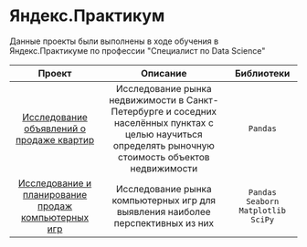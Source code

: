 # Яндекс.Практикум 
Данные проекты были выполнены в ходе обучения в Яндекс.Практикуме по профессии "Специалист по Data Science"

| Проект | Описание | Библиотеки 
|:---:|:---:|:---:
| [Исследование объявлений о продаже квартир]() | Исследование рынка недвижимости в Санкт-Петербурге и соседних населённых пунктах с целью научиться определять рыночную стоимость объектов недвижимости | `Pandas` 
| [Исследование и планирование продаж компьютерных игр]() | Исследование рынка компьютерных игр для выявления наиболее перспективных из них | `Pandas` `Seaborn` `Matplotlib` `SciPy`
